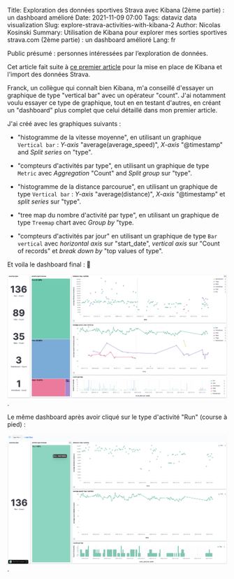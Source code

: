Title: Exploration des données sportives Strava avec Kibana (2ème partie) : un dashboard amélioré
Date: 2021-11-09 07:00
Tags: dataviz data visualization
Slug: explore-strava-activities-with-kibana-2
Author: Nicolas Kosinski
Summary: Utilisation de Kibana pour explorer mes sorties sportives strava.com (2ème partie) : un dashboard amélioré
Lang: fr

Public présumé : personnes intéressées par l’exploration de données.

Cet article fait suite à [ce premier article](./explore-strava-activities-with-kibana.md) pour la mise en place de Kibana et l'import des données Strava.

Franck, un collègue qui connaît bien Kibana, m'a conseillé d'essayer un graphique  de type "vertical bar" avec un opérateur "count".
J'ai notamment voulu essayer ce type de graphique, tout en en testant d'autres, en créant un "dashboard" plus complet que celui détaillé dans mon premier article.

J'ai créé avec les graphiques suivants :

* "histogramme de la vitesse moyenne", en utilisant un graphique `Vertical bar` : _Y-axis_ "average(average_speed)", _X-axis_ "@timestamp" and _Split series_ on "type".

* "compteurs d'activités par type", en utilisant un graphique de type `Metric` avec _Aggregation_ "Count" and _Split group_ sur "type".

* "histogramme de la distance parcourue", en utilisant un graphique de type `Vertical bar` : _Y-axis_ "average(distance)", _X-axis_ "@timestamp" et _split series_ sur "type".

* "tree map du nombre d'activité par type", en utilisant un graphique de type `Treemap` chart avec _Group by_ "type.

* "compteurs d'activités par jour" en utilisant un graphique de type `Bar vertical` avec _horizontal axis_ sur "start_date", _vertical axis_ sur "Count of records" et _break down by_ "top values of type".


Et voila le dashboard final : 🎉

![dashboard final](images/explore-strava-activities-with-kibana-2-view-dashboard.png "final dashboard").


Le même dashboard après avoir cliqué sur le type d'activité "Run" (course à pied) :

![dashboard "Run"](images/explore-strava-activities-with-kibana-2-view-dashboard-run.png "dashboard 'Run'").